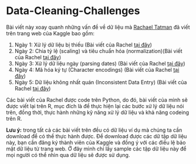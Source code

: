 # Data-Cleaning-Challenges

Bài viết này xoay quanh những vấn đề về dữ liệu mà [Rachael Tatman](https://www.kaggle.com/rtatman) đã viết trên trang web của Kaggle bao gồm:

1) Ngày 1: Xử lý dữ liệu bị thiếu (Bài viết của Rachel [tại đây](https://www.kaggle.com/rtatman/data-cleaning-challenge-handling-missing-values/notebook))
2) Ngày 2: Chia tỷ lệ (scaling) và tiêu chuẩn hóa (normalization)(Bài viết của Rachel [tại đây](https://www.kaggle.com/rtatman/data-cleaning-challenge-scale-and-normalize-data))
3) Ngày 3: Xử lý dữ liệu ngày (parsing dates) (Bài viết của Rachel [tại đây](https://www.kaggle.com/rtatman/data-cleaning-challenge-parsing-dates/))
4) Ngày 4: Mã hóa ký tự (Character encodings) (Bài viết của Rachel [tại đây](https://www.kaggle.com/rtatman/data-cleaning-challenge-character-encodings/))
5) Ngày 5: Dữ liệu không nhất quán (Inconsistent Data Entry) (Bài viết của Rachel [tại đây](https://www.kaggle.com/rtatman/data-cleaning-challenge-inconsistent-data-entry/))

Các bài viết của Rachel được code trên Python, do đó, bài viết của mình sẽ được viết lại trên R, mục đích là để thực hiện lại các bước xử lý dữ liệu nói trên, đồng thời, thực hành những kỹ năng xử lý dữ liệu và khả năng codeing trên R. 

**Lưu ý:** trong tất cả các bài viết trên đều có dữ liệu ví dụ mà chúng ta cần download để có thể thực hành được. Để download được các dữ tập dữ liệu này, bạn cần đăng ký thành viên của Kaggle và đồng ý với các điều lệ bảo mật dữ liệu từ trang web. Ở đây mình chỉ lấy sample các tập dữ liệu này để mọi người có thể nhìn qua dữ liệu sẽ được sử dụng.
